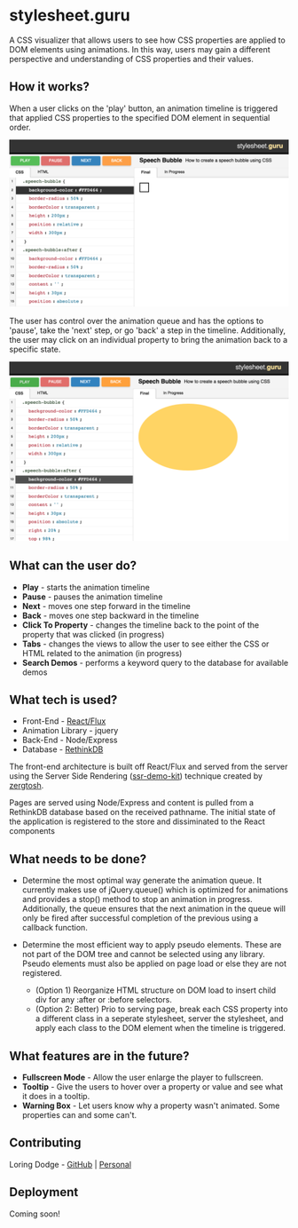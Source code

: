 stylesheet.guru
==================================
A CSS visualizer that allows users to see how CSS properties are applied to DOM elements using animations. In this way, users may gain a different perspective and understanding of CSS properties and their values. 

How it works?
-------------
When a user clicks on the 'play' button, an animation timeline is triggered that applied CSS properties to the specified DOM element in sequential order.

![On Demo Load](/screenshots/screenshot1.png?raw=true)

The user has control over the animation queue and has the options to 'pause', take the 'next' step, or go 'back' a step in the timeline. Additionally, the user may click on an individual property to bring the animation back to a specific state.

![In Progress](/screenshots/screenshot2.png?raw=true)

What can the user do?
-------------
- **Play** - starts the animation timeline
- **Pause** - pauses the animation timeline
- **Next** - moves one step forward in the timeline
- **Back** - moves one step backward in the timeline
- **Click To Property** - changes the timeline back to the point of the property that was clicked (in progress)
- **Tabs** - changes the views to allow the user to see either the CSS or HTML related to the animation (in progress)
- **Search Demos** - performs a keyword query to the database for available demos

What tech is used?
-------------
- Front-End - [React/Flux](https://facebook.github.io/react/)
- Animation Library - jquery
- Back-End - Node/Express
- Database - [RethinkDB](http://rethinkdb.com)

The front-end architecture is built off React/Flux and served from the server using the Server Side Rendering ([ssr-demo-kit](https://github.com/zertosh/ssr-demo-kit)) technique created by [zergtosh](https://github.com/zertosh).

Pages are served using Node/Express and content is pulled from a RethinkDB database based on the received pathname. The initial state of the application is registered to the store and dissiminated to the React components

What needs to be done?
-------------
- Determine the most optimal way generate the animation queue. It currently makes use of jQuery.queue() which is optimized for animations and provides a stop() method to stop an animation in progress. Additionally, the queue ensures that the next animation in the queue will only be fired after successful completion of the previous using a callback function.

- Determine the most efficient way to apply pseudo elements. These are not part of the DOM tree and cannot be selected using any library. Pseudo elements must also be applied on page load or else they are not registered.
  - (Option 1) Reorganize HTML structure on DOM load to insert child div for any :after or :before selectors.
  - (Option 2: Better) Prio to serving page, break each CSS property into a different class in a seperate stylesheet, server the stylesheet, and apply each class to the DOM element when the timeline is triggered.


What features are in the future?
-------------
- **Fullscreen Mode** - Allow the user enlarge the player to fullscreen.
- **Tooltip** - Give the users to hover over a property or value and see what it does in a tooltip.
- **Warning Box** - Let users know why a property wasn't animated. Some properties can and some can't. 

Contributing
-------------
Loring Dodge - [GitHub](http://github.com/loringdodge/) | [Personal](http://www.loringdodge.com)

Deployment
-------------
Coming soon!

